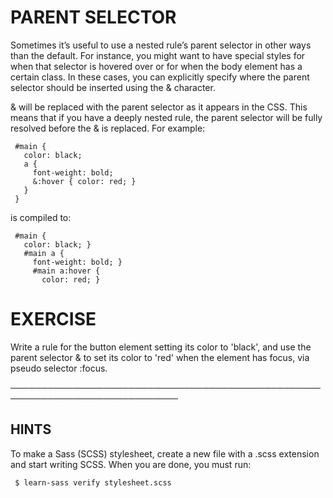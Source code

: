  # PARENT SELECTOR

  Sometimes it’s useful to use a nested rule’s parent selector in other ways
  than the default. For instance, you might want to have special styles for
  when that selector is hovered over or for when the body element has a
  certain class. In these cases, you can explicitly specify where the parent
  selector should be inserted using the & character.

  & will be replaced with the parent selector as it appears in the CSS. This
  means that if you have a deeply nested rule, the parent selector will be
  fully resolved before the & is replaced. For example:

     #main {
       color: black;
       a {
         font-weight: bold;
         &:hover { color: red; }
       }
     }

  is compiled to:

     #main {
       color: black; }
       #main a {
         font-weight: bold; }
         #main a:hover {
           color: red; }

 # EXERCISE

  Write a rule for the button element setting its color to 'black', and use
  the parent selector & to set its color to 'red' when the element has
  focus, via pseudo selector :focus.

 ─────────────────────────────────────────────────────────────────────────────

 ## HINTS

  To make a Sass (SCSS) stylesheet, create a new file with a .scss extension
  and start writing SCSS. When you are done, you must run:

     $ learn-sass verify stylesheet.scss